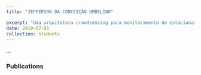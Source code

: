 ```yaml
---
title: "JEFFERSON DA CONCEIÇÃO UMBELINO"

excerpt: "Uma arquitetura crowdsensing para monitoramento de estacionamento (em andamento)"
date: 2019-07-01
collection: students
---
```


...

### Publications
